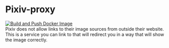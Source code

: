 # Pixiv-proxy
[![Build and Push Docker Image](https://github.com/kikkia/Pixiv-proxy/actions/workflows/docker-publish.yml/badge.svg?event=push)](https://github.com/kikkia/Pixiv-proxy/actions/workflows/docker-publish.yml)  
Pixiv does not allow links to their image sources from outside their website. This is a service you can link to that will redirect you in a way that will show the image correctly. 
